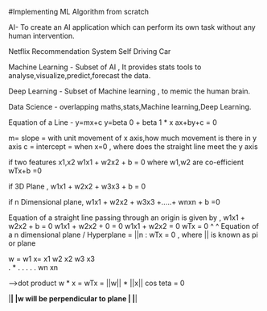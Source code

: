 #Implementing ML Algorithm from scratch

AI- To create an AI application which can perform its own task without any human intervention.

Netflix Recommendation System 
Self Driving Car

Machine Learning - Subset of AI , It provides stats tools to analyse,visualize,predict,forecast the data.

Deep Learning - Subset of Machine learning , to memic the human brain. 

Data Science - overlapping maths,stats,Machine learning,Deep Learning. 

Equation of a Line -
y=mx+c
y=beta 0 + beta 1 * x
ax+by+c = 0 

m= slope = with unit movement of x axis,how much movement is there in y axis
c = intercept = when x=0 , where does the straight line meet the y axis

if two features x1,x2 
w1x1 + w2x2 + b = 0 where w1,w2 are co-efficient 
wTx+b =0 

if 3D Plane , 
w1x1 + w2x2 + w3x3 + b = 0

if n Dimensional plane,
w1x1 + w2x2 + w3x3 +.....+ wnxn + b =0

Equation of a straight line passing through an origin is given by , 
w1x1 + w2x2 + b = 0 
w1x1 + w2x2 + 0  = 0
w1x1 + w2x2 = 0
wTx = 0
                                                  ^                     ^
Equation of a n dimensional plane / Hyperplane =  ||n : wTx = 0 , where || is known as pi or plane

w = w1      x=   x1
    w2           x2
    w3           x3   
    .     *       .
    .  .
    .             .
    wn           xn

  -->dot product
w * x = wTx = ||w|| * ||x|| cos teta = 0 

|__________________________________|
|w will be perpendicular to plane  |
|__________________________________|






